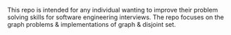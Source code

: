 This repo is intended for any individual wanting to improve their problem solving skills for software engineering interviews. The repo focuses on the graph problems & implementations of graph & disjoint set.
